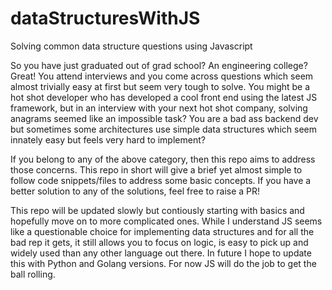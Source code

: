 # dataStructuresWithJS
Solving common data structure questions using Javascript

So you have just graduated out of grad school? An engineering college? Great! You attend interviews and you come across
questions which seem almost trivially easy at first but seem very tough to solve. 
You might be a hot shot developer who has developed a cool front end using the latest JS framework, but in an interview 
with your next hot shot company, solving anagrams seemed like an impossible task? 
You are a bad ass backend dev but sometimes some architectures use simple data structures which seem innately easy but 
feels very hard to implement?

If you belong to any of the above category, then this repo aims to address those concerns. This repo in short will give a 
brief yet almost simple to follow code snippets/files to address some basic concepts. If you have a better solution to any of
the solutions, feel free to raise a PR! 

This repo will be updated slowly but contiously starting with basics and hopefully move on to more complicated ones. 
While I understand JS seems like a questionable choice for implementing data structures and for all the bad rep it gets, it
still allows you to focus on logic, is easy to pick up and widely used than any other language out there. In future I hope to
update this with Python and Golang versions.
For now JS will do the job to get the ball rolling. 


